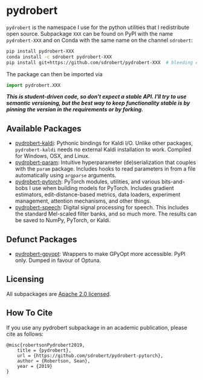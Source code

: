 # pydrobert

`pydrobert` is the namespace I use for the python utilities that I redistribute open source. Subpackage `XXX` can be found on PyPI with the name `pydrobert-XXX` and on Conda with the same name on the channel `sdrobert`:

``` bash
pip install pydrobert-XXX
conda install -c sdrobert pydrobert-XXX
pip install git+https://github.com/sdrobert/pydrobert-XXX  # bleeding edge
```

The package can then be imported via

``` python
import pydrobert.XXX
```

***This is student-driven code, so don't expect a stable API. I'll try to use semantic versioning, but the best way to keep functionality stable is by pinning the version in the requirements or by forking.***

## Available Packages

- [pydrobert-kaldi](https://github.com/sdrobert/pydrobert-kaldi): Pythonic bindings for Kaldi I/O. Unlike other packages,
  `pydrobert-kaldi` needs no external Kaldi installation to work. Compiled for Windows, OSX, and Linux.
- [pydrobert-param](https://github.com/sdrobert/pydrobert-param): Intuitive hyperparameter (de)serialization that couples with the
  `param` package. Includes hooks to read parameters in from a file automatically using `argparse` arguments.
- [pydrobert-pytorch](https://github.com/sdrobert/pydrobert-pytorch): PyTorch modules, utilities, and various bits-and-bobs I use
  when building models for PyTorch. Includes gradient estimators, edit-distance-based metrics, data loaders, experiment management,
  attention mechanisms, and other things.
- [pydrobert-speech](https://github.com/sdrobert/pydrobert-speech): Digital signal processing for speech. This includes the
  standard Mel-scaled filter banks, and so much more. The results can be saved to NumPy, PyTorch, or Kaldi.

## Defunct Packages

- [pydrobert-gpyopt](https://github.com/sdrobert/pydrobert-gpyopt): Wrappers to make GPyOpt more accessible. PyPI only. Dumped
  in favour of Optuna.

## Licensing

All subpackages are [Apache 2.0 licensed](https://tldrlegal.com/license/apache-license-2.0-%28apache-2.0%29).

## How To Cite

If you use any pydrobert subpackage in an academic publication, please cite as follows:

```
@misc{robertsonPydrobert2019,
	title = {pydrobert},
	url = {https://github.com/sdrobert/pydrobert-pytorch},
	author = {Robertson, Sean},
	year = {2019}
}
```
